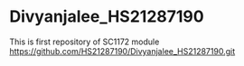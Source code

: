 # Divyanjalee_HS21287190
This is first repository of SC1172 module 
https://github.com/HS21287190/Divyanjalee_HS21287190.git
